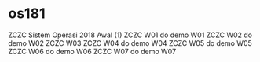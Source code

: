 # os181
ZCZC Sistem Operasi 2018 Awal (1)
ZCZC W01 do demo W01
ZCZC W02 do demo W02
ZCZC W03 
ZCZC W04 do demo W04
ZCZC W05 do demo W05
ZCZC W06 do demo W06
ZCZC W07 do demo W07
